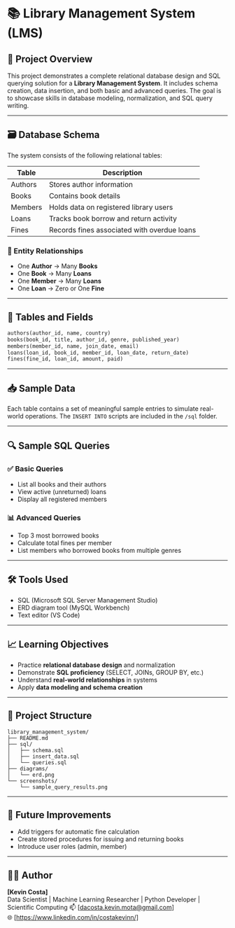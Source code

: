 # 📚 Library Management System (LMS)

## 🧾 Project Overview

This project demonstrates a complete relational database design and SQL querying solution for a **Library Management System**. It includes schema creation, data insertion, and both basic and advanced queries. The goal is to showcase skills in database modeling, normalization, and SQL query writing.

---

## 🗃️ Database Schema

The system consists of the following relational tables:

| Table     | Description                            |
|-----------|----------------------------------------|
| Authors   | Stores author information              |
| Books     | Contains book details                  |
| Members   | Holds data on registered library users |
| Loans     | Tracks book borrow and return activity |
| Fines     | Records fines associated with overdue loans |

### 📌 Entity Relationships

- One **Author** → Many **Books**
- One **Book** → Many **Loans**
- One **Member** → Many **Loans**
- One **Loan** → Zero or One **Fine**

---

## 🧱 Tables and Fields

```sql
authors(author_id, name, country)
books(book_id, title, author_id, genre, published_year)
members(member_id, name, join_date, email)
loans(loan_id, book_id, member_id, loan_date, return_date)
fines(fine_id, loan_id, amount, paid)
```

---

## 📥 Sample Data

Each table contains a set of meaningful sample entries to simulate real-world operations. The `INSERT INTO` scripts are included in the `/sql` folder.

---

## 🔍 Sample SQL Queries

### ✅ Basic Queries

- List all books and their authors
- View active (unreturned) loans
- Display all registered members

### 📊 Advanced Queries

- Top 3 most borrowed books
- Calculate total fines per member
- List members who borrowed books from multiple genres

---

## 🛠️ Tools Used

- SQL (Microsoft SQL Server Management Studio)
- ERD diagram tool (MySQL Workbench)
- Text editor (VS Code)

---

## 📈 Learning Objectives

- Practice **relational database design** and normalization
- Demonstrate **SQL proficiency** (SELECT, JOINs, GROUP BY, etc.)
- Understand **real-world relationships** in systems
- Apply **data modeling and schema creation**

---

## 📁 Project Structure

```
library_management_system/
├── README.md
├── sql/
│   ├── schema.sql
│   ├── insert_data.sql
│   └── queries.sql
├── diagrams/
│   └── erd.png
└── screenshots/
    └── sample_query_results.png
```

---

## 🧠 Future Improvements

- Add triggers for automatic fine calculation
- Create stored procedures for issuing and returning books
- Introduce user roles (admin, member)

---

## 👨‍💻 Author

**[Kevin Costa]**  
Data Scientist | Machine Learning Researcher | Python Developer | Scientific Computing
📫 [dacosta.kevin.mota@gmail.com]  
🌐 [https://www.linkedin.com/in/costakevinn/]
